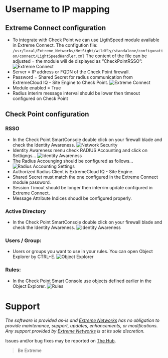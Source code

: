 # Username to IP mapping

## Extreme Connect configuration
* To integrate with Check Point we can use LigthSpeed module available in Extreme Connect. The configution file: `/usr/local/Extreme_Networks/NetSight/wildfly/standalone/configuration/connect/LightSpeedHandler.xml` The content of the file can be adjusted = the module will de displayed as “CheckPointRSSO”:
![Extreme Connect](ConnectConfig.png "Extreme Connect")
* Server = IP address or FQDN of the Check Point firewall.
* Password = Shared Secret for radius communication from ExtremeCloud IQ - Site Engine to Check Point.
![Extreme Connect](ConnectConfig1.png "Extreme Connect")
* Module enabled = True
* Radius interim message interval should be lower then timeout configured on Check Point

## Check Point configuration

### RSSO
* In the Check Point SmartConsole double click on your firewall blade and check the Identity Awareness.
![Network Security](GeneralProperties.png "Network Security")
* Identity Awareness menu check RADIUS Accounting and click on Settigngs...
![Identity Awareness](IdentityAwarness.png "Identity Awareness")
* The Radius Accounging should be configured as follows...
![Radius Accounting Settings](RSSO.png "Radius Accounting Settings")
* Authorized Radius Client is ExtremeCloud IQ - Site Engine.
* Shared Secret must match the one configured in the Extreme Connect module password.
* Session Timout should be longer then interrim update configured in Extreme Connect.
* Message Attribute Indices shoudl be configured properly.

### Active Directory
* In the Check Point SmartConsole double click on your firewall blade and check the Identity Awareness.
![Identity Awareness](AD.png "Identity Awareness")

### Users / Group:
* Users or groups you want to use in your rules. You can open Object Explorer by CTRL+E.
![Object Explorer](Groups.png "Object Explorer")

### Rules:
* In the Check Point Smart Console use objects defined earlier in the Object Explorer.
![Rules](Rules.png "Rules")

# Support
_The software is provided as-is and [Extreme Networks](http://www.extremenetworks.com/) has no obligation to provide maintenance, support, updates, enhancements, or modifications. Any support provided by [Extreme Networks](http://www.extremenetworks.com/) is at its sole discretion._

Issues and/or bug fixes may be reported on [The Hub](https://community.extremenetworks.com/extreme).

>Be Extreme